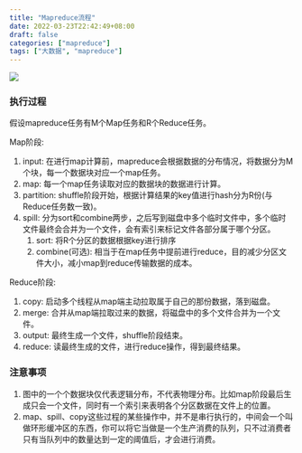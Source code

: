 ```yaml
---
title: "Mapreduce流程"
date: 2022-03-23T22:42:49+08:00
draft: false
categories: ["mapreduce"]
tags: ["大数据", "mapreduce"]
---
```


![](/img/mapreduce/mapreduce.png)

### 执行过程
假设mapreduce任务有M个Map任务和R个Reduce任务。

Map阶段:

1. input: 在进行map计算前，mapreduce会根据数据的分布情况，将数据分为M个块，每一个数据块对应一个map任务。
2. map: 每一个map任务读取对应的数据块的数据进行计算。
3. partition: shuffle阶段开始，根据计算结果的key值进行hash分为R份(与Reduce任务数一致)。
4. spill: 分为sort和combine两步，之后写到磁盘中多个临时文件中，多个临时文件最终会合并为一个文件，会有索引来标记文件各部分属于哪个分区。
    1. sort: 将R个分区的数据根据key进行排序
    2. combine(可选): 相当于在map任务中提前进行reduce，目的减少分区文件大小，减小map到reduce传输数据的成本。


Reduce阶段:

1. copy: 启动多个线程从map端主动拉取属于自己的那份数据，落到磁盘。
2. merge: 合并从map端拉取过来的数据，将磁盘中的多个文件合并为一个文件。
3. output: 最终生成一个文件，shuffle阶段结束。
4. reduce: 读最终生成的文件，进行reduce操作，得到最终结果。


### 注意事项
1. 图中的一个个数据块仅代表逻辑分布，不代表物理分布。比如map阶段最后生成只会一个文件，同时有一个索引来表明各个分区数据在文件上的位置。
2. map、spill、copy这些过程的某些操作中，并不是串行执行的，中间会一个叫做环形缓冲区的东西，你可以将它当做是一个生产消费的队列，只不过消费者只有当队列中的数量达到一定的阈值后，才会进行消费。




